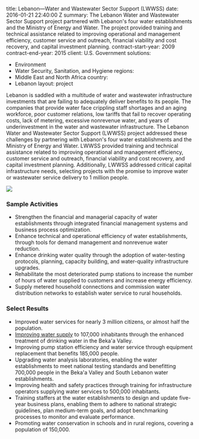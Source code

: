 
title: Lebanon—Water and Wastewater Sector Support (LWWSS)
date: 2016-01-21 22:40:00 Z
summary: The Lebanon Water and Wastewater Sector Support project partnered with Lebanon's
  four water establishments and the Ministry of Energy and Water. The project provided
  training and technical assistance related to improving operational and management
  efficiency, customer service and outreach, financial viability and cost recovery,
  and capital investment planning.
contract-start-year: 2009
contract-end-year: 2015
client: U.S. Government
solutions:
- Environment
- Water Security, Sanitation, and Hygiene
regions:
- Middle East and North Africa
country:
- Lebanon
layout: project


Lebanon is saddled with a multitude of water and wastewater infrastructure investments that are failing to adequately deliver benefits to its people. The companies that provide water face crippling staff shortages and an aging workforce, poor customer relations, low tariffs that fail to recover operating costs, lack of metering, excessive nonrevenue water, and years of underinvestment in the water and wastewater infrastructure. The Lebanon Water and Wastewater Sector Support (LWWSS) project addressed these challenges by partnering with Lebanon's four water establishments and the Ministry of Energy and Water. LWWSS provided training and technical assistance related to improving operational and management efficiency, customer service and outreach, financial viability and cost recovery, and capital investment planning. Additionally, LWWSS addressed critical capital infrastructure needs, selecting projects with the promise to improve water or wastewater service delivery to 1 million people.

![][1]

### Sample Activities

* Strengthen the financial and managerial capacity of water establishments through integrated financial management systems and business process optimization.
* Enhance technical and operational efficiency of water establishments, through tools for demand management and nonrevenue water reduction.
* Enhance drinking water quality through the adoption of water-testing protocols, planning, capacity building, and water-quality infrastructure upgrades.
* Rehabilitate the most deteriorated pump stations to increase the number of hours of water supplied to customers and increase energy efficiency.
* Supply metered household connections and commission water distribution networks to establish water service to rural households.

### Select Results

* Improved water services for nearly 3 million citizens, or almost half the population.
* [Improving water supply][2] to 107,000 inhabitants through the enhanced treatment of drinking water in the Beka'a Valley.
* Improving pump station efficiency and water service through equipment replacement that benefits 185,000 people.
* Upgrading water analysis laboratories, enabling the water establishments to meet national testing standards and benefitting 700,000 people in the Beka'a Valley and South Lebanon water establishments.
* Improving health and safety practices through training for infrastructure operators supplying water services to 500,000 inhabitants.
* Training staffers at the water establishments to design and update five-year business plans, enabling them to adhere to national strategic guidelines, plan medium-term goals, and adopt benchmarking processes to monitor and evaluate performance.
* Promoting water conservation in schools and in rural regions, covering a population of 150,000.

[1]: https://assetify-dai.com/projects/lebanonwater.jpg
[2]: http://www.usaid.gov/results-data/success-stories/drinkable-water-increases-lebanon-city
